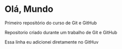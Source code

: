 # Olá, Mundo
 Primeiro repositório do curso de Git e GitHub

Repositorio criado durante um trabalho de Git e GitHub
 
 Essa linha eu adicionei diretamente no GitHuv
